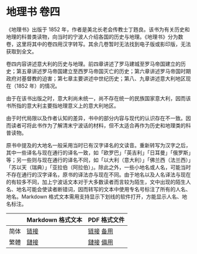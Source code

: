 # 地理书 卷四

《地理书》出版于 1852 年，作者是美北长老会传教士丁韪良。该书为有关历史和地理的科普类读物，向当时的宁波人介绍各国的历史与地理。《地理书》分为数卷，这里将其中的卷四用汉字转写。其余几卷暂时无法找到电子版或影印版，无法获取到全文。

卷四内容讲述意大利的历史与地理。前四章讲述了罗马建城至罗马帝国建立的历史；第五章讲述罗马帝国建立至西罗马帝国灭亡的历史；第六章讲述罗马帝国时期政府对基督教的迫害；第七章主要讲述中世纪历史；第八、九章讲述意大利地区现在（1852 年）的情况。

由于在该书出版之时，意大利尚未统一，尚不存在统一的民族国家意大利，因而该书所指的意大利主要指地理意义上的意大利地区。

由于时代局限以及作者认知的差异，书中的部分内容与现代的认识存在不一致。因而读者可将此书作为了解清末宁波话的材料，但不太适合再作为历史和地理类的科普读物。

原书中提及的大地名一般采用当时已有汉字译名的文读音。重新转写为汉字之后，其中一些译名与现在通行的译名一致，如「欧罗巴」「英吉利」「日耳曼」「俄罗斯」等；另一些则与现在通行的译名不同，如「以大利（意大利）」「佛兰西（法兰西）」「苏以天（瑞典）」「亚拉伯（阿拉伯）」。除此之外，一些小地名或人名，可能当时不存在通行的汉字译名，原书的译法亦与现在不同。由于地名以及人名译法与现在的有较多不同，加上宁波话文本对于大多数读者而言较为陌生，文中出现的陌生人名、地名可能会使读者断错词，因而转写的文本中使用专名号标注了所有的人名、地名。Markdown 格式文本需用支持显示下划线的软件打开，方能显示人名、地名标注。

|      | Markdown 格式文本                       | PDF 格式文件                                                 |
| ---- | --------------------------------------- | ------------------------------------------------------------ |
| 简体 | [链接](./地理书-卷四.md) | [链接](https://github.com/shinzoqchiuq/books-in-wu-romanization/raw/Marp/di-li-shü-kyün-s/地理书-卷四.pdf) [备用](https://gitee.com/shinzoqchiuq/books-in-wu-romanization/raw/Marp/di-li-shü-kyün-s/地理书-卷四.pdf) |
| 繁體 | [鏈接](./地理書-卷四.md) | [鏈接](https://github.com/shinzoqchiuq/books-in-wu-romanization/raw/Marp/di-li-shü-kyün-s/地理書-卷四.pdf)  [備用](https://gitee.com/shinzoqchiuq/books-in-wu-romanization/raw/Marp/di-li-shü-kyün-s/地理書-卷四.pdf) |

